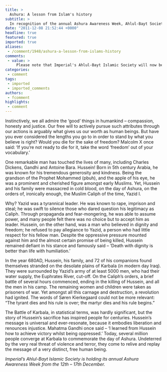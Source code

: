 ```yaml
---
title: >
  Ashura: A lesson from Islam's history
subtitle: >
  In recognition of the annual Ashura Awareness Week, Ahlul-Bayt Society provide a story of sacrifice
date: "2011-12-08 21:52:44 +0000"
headline: true
featured: true
imported: true
aliases:
 - /comment/1948/ashura-a-lesson-from-islams-history
comments:
 - value: >
     Please note that Imperial's Ahlul-Bayt Islamic Society will now be holding its annual Ashura Awareness Week from 16th - 20th January 2012.
categories:
 - comment
tags:
 - imported
 - imported_comments
authors:
 - fcomment
highlights:
 - comment
---
```


Instinctively, we all admire the ‘good’ things in humankind – compassion, honesty and justice. Our free will to actively pursue such attributes through our actions is arguably what gives us our worth as human beings. But have you ever considered the lengths you go to in order to stand by what you believe is right? Would you die for the sake of freedom? Malcolm X once said: ‘If you’re not ready to die for it, take the word ‘freedom’ out of your vocabulary.’

One remarkable man has touched the lives of many, including Charles Dickens, Gandhi and Antoine Bara. Hussein! Born in 5th century Arabia, he was known for his tremendous generosity and kindness. Being the grandson of the Prophet Mohammed (pbuh), and the apple of his eye, he was a prominent and cherished figure amongst early Muslims. Yet, Hussein and his family were massacred in cold blood, on the day of Ashura, on the orders of, ironically enough, the Muslim Caliph of the time, Yazid I.

Why? Yazid was a tyrannical leader. He was known to rape, imprison and steal; he was swift to silence those who dared question his legitimacy as Caliph. Through propaganda and fear-mongering, he was able to assume power, and many people felt there was no choice but to accept him as leader. Hussein, on the other hand, was a man who believed in dignity and freedom; he refused to pay allegiance to Yazid, a person who had little respect for his fellow man. Despite the oppressive pressure mounted against him and the almost certain promise of being killed, Hussein remained defiant in his stance and famously said – ‘Death with dignity is better than life with humiliation.’

In the year 680AD, Hussein, his family, and 72 of his companions found themselves stranded on the desolate plains of Karbala (in modern day Iraq). They were surrounded by Yazid’s army of at least 5000 men, who had their water supply, the Euphrates River, cut-off. On the Caliph’s orders, a brief battle of several hours commenced, ending in the killing of Hussein, and all the men in his camp. The remaining women and children were taken as prisoners of war. Yet amongst all this carnage and destruction, a revolution had ignited. The words of Søren Kierkegaard could not be more relevant: “The tyrant dies and his rule is over; the martyr dies and his rule begins.”

The Battle of Karbala, in statistical terms, was hardly significant, but the story of Hussein’s sacrifice has inspired people for centuries. Hussein’s message is universal and ever-resonate, because it embodies liberation and renounces injustice. Mahatma Gandhi once said – ‘I learned from Hussein how to achieve victory whilst being oppressed.’ Today, several million people converge at Karbala to commemorate the day of Ashura. Undeterred by the very real threat of violence and terror, they come to relive and replay the message of a very distinct, free human being.

_Imperial’s Ahlul-Bayt Islamic Society is holding its annual Ashura Awareness Week from the 12th – 17th December._
